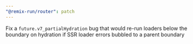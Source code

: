 ```yaml
---
"@remix-run/router": patch
---
```


Fix a `future.v7_partialHydration` bug that would re-run loaders below the boundary on hydration if SSR loader errors bubbled to a parent boundary

